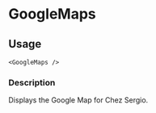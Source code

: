 # GoogleMaps

## Usage

    <GoogleMaps />

### Description

Displays the Google Map for Chez Sergio.
